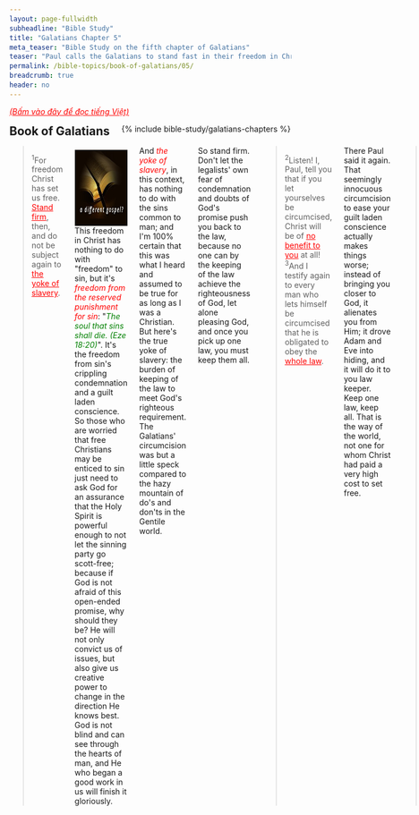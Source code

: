 ```yaml
---
layout: page-fullwidth
subheadline: "Bible Study"
title: "Galatians Chapter 5"
meta_teaser: "Bible Study on the fifth chapter of Galatians"
teaser: "Paul calls the Galatians to stand fast in their freedom in Christ, to stand firm against the pressure to go back to the law via circumcision (or justification based on observance of the law). To walk in the Spirit, as opposed to the keeping of the law, that they might be able to love one another, and to bear fruit of the Spirit."
permalink: /bible-topics/book-of-galatians/05/
breadcrumb: true
header: no
---
```

<!--more-->
<p style="font-style: italic;"><a style="color: #ff0000;" href="{{ site.projectname }}/hoc-kinh-thanh/sach-ga-la-ti/05/">(Bấm vào đây để đọc tiếng Việt)</a></p>
<div class="row">
<div class="bible-index medium-4 medium-push-8 columns">
<h2 style="margin: 0px">Book of Galatians</h2>
        {% include bible-study/galatians-chapters %}
</div><!-- /.medium-4.columns -->
<div class="medium-8 medium-pull-4 columns" markdown="1">

<!-- main body text -->
> <sup>1</sup>For freedom Christ has set us free. <span style="text-decoration: underline;"><span style="color: #ff0000; text-decoration: underline;">Stand firm</span></span>, then, and do not be subject again to <span style="text-decoration: underline;"><span style="color: #ff0000; text-decoration: underline;">the yoke of slavery</span></span>.<span style="text-align: justify;">

<div>
<p>
<img alt src="/images/different-gospel.jpg" style="border: 0px none; margin: 7px 15px 0px 0px; max-width: 100%; height: 136px; padding: 0px; float: left;">
This freedom in Christ has nothing to do with "freedom" to sin, but it's <em><span style="color: #ff0000;">freedom from the reserved punishment for sin</span></em>: "<span style="color: #008000;"><em>The soul that sins shall die. (Eze 18:20)</em></span>". It's the freedom from sin's crippling condemnation and a guilt laden conscience. So those who are worried that free Christians may be enticed to sin just need to ask God for an assurance that the Holy Spirit is powerful enough to not let the sinning party go scott-free; because if God is not afraid of this open-ended promise, why should they be? He will not only convict us of issues, but also give us creative power to change in the direction He knows best. God is not blind and can see through the hearts of man, and He who began a good work in us will finish it gloriously.
</p>
</div>

And <em><span style="color: #ff0000;">the yoke of slavery</span></em>, in this context, has nothing to do with the sins common to man; and I'm 100% certain that this was what I heard and assumed to be true for as long as I was a Christian. But here's the true yoke of slavery: the burden&nbsp;of keeping of the law to meet God's righteous requirement. The Galatians' circumcision was but a little speck compared to the hazy mountain of do's and don'ts in the Gentile world.

So stand firm. Don't let the legalists' own fear of condemnation and doubts of God's promise push you back to the law, because no one can by the keeping of the law achieve the righteousness of God, let alone pleasing God, and once you pick up one law, you must keep them all.

> <sup>2</sup>Listen! I, Paul, tell you that if you let yourselves be circumcised, Christ will be of <span style="text-decoration: underline;"><span style="color: #ff0000; text-decoration: underline;">no benefit to you</span></span> at all! <sup>3</sup>And I testify again to every man who lets himself be circumcised that he is obligated to obey the <span style="text-decoration: underline;"><span style="color: #ff0000; text-decoration: underline;">whole law</span></span>.<span style="font-size: 11.3333330154419px; text-align: justify;">

There Paul said it again. That seemingly innocuous circumcision to ease your guilt laden conscience actually makes things worse; instead of bringing you closer to God, it alienates you from Him; it drove Adam and Eve into hiding, and it will do it to you law keeper. Keep one law, keep all. That is the way of the world, not one for whom Christ had paid a very high cost to set free.

> <sup>4</sup>You who are trying to be declared righteous by the law have been <span style="text-decoration: underline;"><span style="color: #ff0000; text-decoration: underline;">alienated from Christ</span></span>; you have <span style="text-decoration: underline;"><span style="color: #ff0000; text-decoration: underline;">fallen away from grace</span></span>!<span style="font-size: 11.3333330154419px; text-align: justify;">

For so long, many Christians have held a faulty understanding that if you keep falling into the same sins, making the same mistakes, God may let you go, and you will fall away from grace. Actually the opposite is true. The one who is so weak and most vulnerable is actually the one who needs Him the most, but the one to <em><span style="color: #ff0000;">fall away</span></em> is among the upright law-keeping folks, the very people who do this forbidden thing: trying to be declared righteous by the law.

> <sup>5</sup>For through the Spirit, by faith, we <span style="text-decoration: underline;"><span style="color: #ff0000; text-decoration: underline;">wait expectantly</span></span> for the hope of righteousness.<span style="font-size: 11.3333330154419px; text-align: justify;">

We only wait, especially wait expectantly, for what that is already ours, otherwise we must work to prove our worth to earn it, while never knowing for sure if the hope can be realized. This hope that Paul writes about is the kind expressed as the "blessed assurance," or the "substance of things hoped for, the evidence of things not seen." This is the kind of faith that pleases God, to trust in His promise, to believe in His character that God cannot lie.

> <sup>6</sup>For in Christ Jesus neither circumcision nor uncircumcision carries any weight—<span style="text-decoration: underline;"><span style="color: #ff0000; text-decoration: underline;">the only thing that matters</span></span> is faith working through love.

The addition of religious rituals and ordinances do not add anything to what Christ had done. And faith can only work through love, not through the obligation to the law. Under law, any kind of law, love will be suffocated, and faith will be extinguished. This is exactly what Paul wrote in verse 3:12 that the law is not based on faith, the Vietnamese translation may even have it better: "<span style="color: #008000;"><em>Vả luật pháp không phải đồng một thứ với đức tin (the law is not made of the same stuff with faith).</em></span>" If they're of different kinds, they cannot mix.

And only faith can work through love, while law will clearly work through fear, the fear of punishment. If you're obsessed with law keeping, you're not working through love.

> <sup>7</sup>You were running well; who prevented you from obeying the truth? <sup>8</sup>This persuasion does not come from <span style="text-decoration: underline; color: #ff0000;">the one who calls you</span>! <sup>9</sup>A little <span style="text-decoration: underline;"><span style="color: #ff0000; text-decoration: underline;">yeast</span></span> makes the whole batch of dough rise! <sup>10</sup>I am confident in the Lord that you will accept no other view. But the one who is confusing you will pay the penalty, whoever he may be.<span style="font-size: 11.3333330154419px; text-align: justify;">

God is the one who initially called them, so evidently the voice that is calling them back to the law belongs to ... someone else untrustworthy.

How did Paul know what Jesus said to his disciples long ago? Or was he among the Pharisees lurking around and took in much of what he said without understanding? But now he knows, Jesus spoke about him, and now he uses it against the legalists still much at work in the body of Christ in Galatia.

A little yeast, a little law, circumcision, do not handle, do not touch, a little precept here, a little precept there, enough to cause the whole body to stumble. Sounds holy and self-sacrificial, but add nothing to what that pleases God. On the other hand, these little laws take the people's eyes off of Jesus and onto themselves or others, and then there is infighting and the pursuit of vain glory.

> <sup>11</sup>Now, brothers and sisters, if I am still preaching circumcision, why am I still being persecuted? In that case the offense of the cross has been removed. <sup>12</sup>I wish those agitators would go so far as to castrate themselves!<span style="font-size: 11.3333330154419px; text-align: justify;">

The first part of verse 11 is rather self explanatory, but the later part ... how can it be interpreted? That if Paul was still preaching circumcision, it would have been acceptable as part of Christianity, then it is not incompatible with the cross of Christ? Perhaps this reasoning of Paul can be left alone and it won't affect his overall message. Verse 12 is rather hilarious but perhaps Paul was saying that if they think circumcision is important toward their higher spirituality, they might as well castrate themselves.

#### <strong>Practice Love</strong>

> <sup>13</sup>For you were called to freedom, brothers and sisters; only <span style="text-decoration: underline; color: #ff0000;">do not use your freedom</span> as an opportunity to indulge your flesh, but through love serve one another.<span style="font-size: 11.3333330154419px; text-align: justify;">

There is always a possibility of someone taking this freedom to an extreme, but this verse rather than threatens to take away freedom, it affirms it, because if the freedom is conditional, the withdrawal of it is a threat in itself. This freedom is <em><span style="color: #ff0000;">unconditional</span></em>, so much so that some might dare to take advantage of it.

This is similar to 1 Cor 10:23: "<em><span style="color: #008000;">All things are lawful, but not all things are profitable. Allthings are lawful, but not all things edify</span></em>." All things mean exactly that. A Christian now has complete diplomatic immunity in this foreign land.

With this <em><span style="color: #ff0000;">total immunity and freedom</span></em>, a Christian can love freely, and serve without obligation, but willingly become a slave to love, to serve, from a free heart.

> <sup>14</sup>For the whole law can be summed up in a single commandment, namely, “You must love your neighbor as yourself. <span style="color: #000000;">(NET)</span>”, or "For all the law is fulfilled in one word, even in this; Thou shalt love thy neighbour as thyself."<span style="color: #000000;"> as in the King James version</span>

According to Jamieson, Fausset and Brown, the oldest manuscript says "<em>all the law <span style="color: #ff0000;"><strong>has been</strong></span> fulfilled.</em>" Of course it was Christ who fulfilled all the law; and He did it on our behalf. He loved, and He counted it as our love; He died, and we are counted as buried with Him; He perfectly carried out God's law, and we're all forgiven. Then I can say without shame that I have fulfilled God's great love command, because I have put on Christ, and He did it.

When the law dominates this church, there can be nothing but troubles, because the law is not based on faith, and it actually provokes the works of the flesh. How can there be love if each would use the law to find faults with one another? That would lead to the following verse:

> <sup>15</sup>However, if you continually bite and devour one another, beware that you are not consumed by one another.

This is a typical symptom of a church operating on the basis of legality.

> <sup>16</sup>But I say, <span style="text-decoration: underline;"><span style="color: #ff0000; text-decoration: underline;">live by the Spirit</span></span> and you will not carry out the desires of the flesh. <sup>17</sup>For the flesh has desires that are opposed to the Spirit, and the Spirit has desires that are opposed to the flesh, for these are in opposition to each other, so that you cannot do what you want. <sup>18</sup>But if you are led by the Spirit, you are not under the law.

Paul now shows them the way to stop biting each other: to live by the Spirit through their faith in Christ. Spirit vs. flesh, faith vs. law. Choose one and you will be free from the other.

> <sup>19</sup>Now the <span style="text-decoration: underline;"><span style="color: #ff0000; text-decoration: underline;">works of the flesh</span></span> are obvious: sexual immorality, impurity, depravity, <sup>20</sup>idolatry, sorcery, hostilities, strife, jealousy, outbursts of anger, selfish rivalries, dissensions, factions, <sup>21</sup>envying, murder, drunkenness, carousing, and similar things. I am warning you, as I had warned you before: Those who practice such things <span style="text-decoration: underline;"><span style="color: #ff0000; text-decoration: underline;">will not inherit the kingdom of God</span></span>!

As a fleshly being, here are the inevitable aspects of your life: all of the sins above. Each of us will own a part of the list above, there is no exception. So in and of yourself, you will not inherit the kingdom of God.

> <sup>22</sup>But the fruit of the Spirit is love, joy, peace, patience, kindness, goodness, faithfulness, <sup>23</sup>gentleness, and self-control. <span style="text-decoration: underline;"><span style="color: #ff0000; text-decoration: underline;">Against such things there is no law</span></span>.<span style="font-size: 11.3333330154419px; text-align: justify;">

But those that live by the Spirit are promised what the law keepers try to get but can't. Because you do not need any law to command the production of the Spirit's fruit, on the contrary, the law actually promotes the works of the flesh.

<em><span style="color: #ff0000;">Against such things there is no law</span></em> means there is no law that commands you to produce these fruits. In other words, the fruits could only come out where there is a vacuum of the law.

> <sup>24</sup>Now those who belong to Christ <span style="text-decoration: underline;"><span style="color: #ff0000; text-decoration: underline;">have crucified</span></span> the flesh with its passions and desires.

To have the flesh crucified is to have fulfilled all the requirements of the law, to be no longer under its guardianship. This is a wonderful gift to us: we're counted as already buried with Christ, debt fully paid, declared innocent.

Practically speaking, our flesh with its passions and desires are still as alive as ever, but positionally speaking, the flesh with its passions and desires are imparted a virtual death thanks to Christ so we may be considered blameless on the day Christ comes to welcome His bride. The mistake most Christians make is their focus on the eradication of the practical flesh with its passions and desires. Let's not forget God gave us a restart with Noah's family and the great flood, and many thousand years until Christ comes to show us man cannot eradicate the sins of his flesh.

> <sup>25</sup>If we live by the Spirit, let us also behave in accordance with the Spirit. <sup>26</sup>Let us not become conceited, provoking one another, being jealous of one another.

The call here is to let go of the law and take the hand of Christ in the Spirit. That's the only way we can truly become a channel of God's peace.

{% include bible-study/bible-study-footer %}
</div><!-- /.medium-8.columns -->
</div><!-- /.row -->

